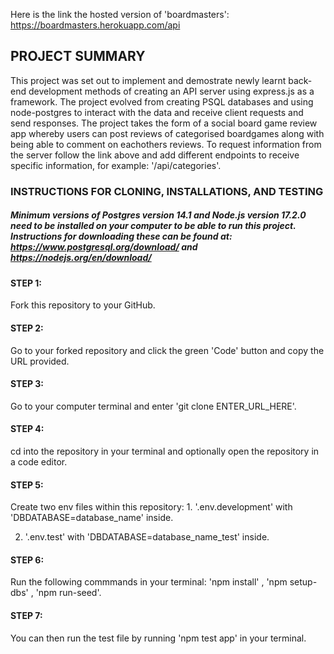 Here is the link the hosted version of 'boardmasters': https://boardmasters.herokuapp.com/api

## PROJECT SUMMARY

This project was set out to implement and demostrate newly learnt back-end development methods of creating an API server using express.js as a framework. The project evolved from creating PSQL databases and using node-postgres to interact with the data and receive client requests and send responses. The project takes the form of a social board game review app whereby users can post reviews of categorised boardgames along with being able to comment on eachothers reviews. To request information from the server follow the link above and add different endpoints to receive specific information, for example: '/api/categories'.

### INSTRUCTIONS FOR CLONING, INSTALLATIONS, AND TESTING

##### Minimum versions of Postgres version 14.1 and Node.js version 17.2.0 need to be installed on your computer to be able to run this project. Instructions for downloading these can be found at: https://www.postgresql.org/download/ and https://nodejs.org/en/download/

#### STEP 1:
Fork this repository to your GitHub.

#### STEP 2: 
Go to your forked repository and click the green 'Code' button and copy the URL provided.

#### STEP 3: 
Go to your computer terminal and enter 'git clone ENTER_URL_HERE'.

#### STEP 4: 
cd into the repository in your terminal and optionally open the repository in a code editor.

#### STEP 5: 
Create two env files within this repository: 1. '.env.development' with 'DBDATABASE=database_name' inside.  

2. '.env.test' with 'DBDATABASE=database_name_test' inside.

#### STEP 6: 
Run the following commmands in your terminal: 'npm install' , 'npm setup-dbs' , 'npm run-seed'.

#### STEP 7: 
You can then run the test file by running 'npm test app' in your terminal.



